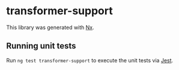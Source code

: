 # transformer-support

This library was generated with [Nx](https://nx.dev).

## Running unit tests

Run `ng test transformer-support` to execute the unit tests via [Jest](https://jestjs.io).
